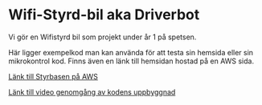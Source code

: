 # Wifi-Styrd-bil aka Driverbot
Vi gör en Wifistyrd bil som projekt under år 1 på spetsen.

Här ligger exempelkod man kan använda för att testa sin hemsida eller sin mikrokontrol kod.
Finns även en länk till hemsidan hostad på en AWS sida. 

[Länk till Styrbasen på AWS](http://robodriver.s3.amazonaws.com/index.html)


[Länk till video genomgång av kodens uppbyggnad](https://web.microsoftstream.com/video/fd39fc55-5bb8-4e03-8e59-d27651449fb6)


